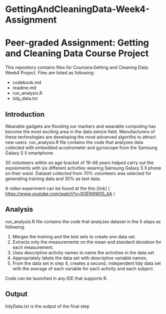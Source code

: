 # GettingAndCleaningData-Week4-Assignment

# Peer-graded Assignment: Getting and Cleaning Data Course Project

This repository contains files for Coursera:Getting and Cleaning Data: Week4 Project. Files are listed as following:

* codebook.md
* readme.md
* run_analysis.R
* tidy_data.txt

## Introduction

Wearable gadgets are flooding our markers and wearable computing has become the most exciting area in the data sience field. Manufacturers of these technologies are developing the most advanved algoriths to attract new users. run_analysis.R file contains the code that analyzes data collected with embedded accelrometer and gyroscope from the Samsung Galaxy S II smartphone. 

30 volunteers within an age bracket of 19-48 years helped carry out the expreiments with six different activities wearing Samsung Galaxy S II phone on their waist. Dataset collected from 70% volunteers was selected for generating training data and 30% as test data. 

A video experiment can be found at the this [link] ( https://www.youtube.com/watch?v=XOEN9W05_4A )


## Analysis

run_analysis.R file contains the code that analyzes dataset in the 5 steps as following. 

1. Merges the training and the test sets to create one data set.
2. Extracts only the measurements on the mean and standard deviation for each measurement.
3. Uses descriptive activity names to name the activities in the data set
4. Appropriately labels the data set with descriptive variable names.
5. From the data set in step 4, creates a second, independent tidy data set with the average of each variable for each activity and each subject.

Code can be launched in any IDE that supports R. 

## Output
tidyData.txt is the output of the final step


